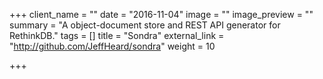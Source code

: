 +++
client_name = ""
date = "2016-11-04"
image = ""
image_preview = ""
summary = "A object-document store and REST API generator for RethinkDB."
tags = []
title = "Sondra"
external_link = "http://github.com/JeffHeard/sondra"
weight = 10

+++
